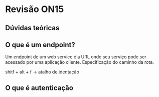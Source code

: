 # Revisão ON15

## Dúvidas teóricas
## O que é um endpoint?
Um endpoint de um web service é a URL onde seu serviço pode ser acessado por uma aplicação cliente. Especificação do caminho da rota.


shitf + alt + f -> atalho de identação

## O que é autenticação
